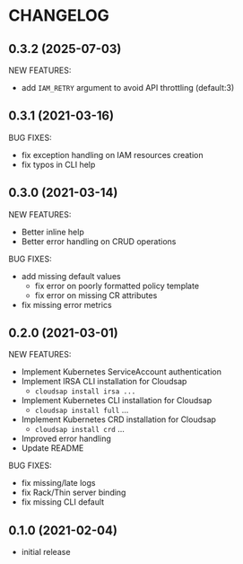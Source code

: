 # CHANGELOG

## 0.3.2 (2025-07-03)

NEW FEATURES:
  * add `IAM_RETRY` argument to avoid API throttling (default:3)

## 0.3.1 (2021-03-16)

BUG FIXES:

* fix exception handling on IAM resources creation
* fix typos in CLI help

## 0.3.0 (2021-03-14)

NEW FEATURES:

* Better inline help
* Better error handling on CRUD operations

BUG FIXES:

* add missing default values
  - fix error on poorly formatted policy template
  - fix error on missing CR attributes
* fix missing error metrics

## 0.2.0 (2021-03-01)

NEW FEATURES:

* Implement Kubernetes ServiceAccount authentication
* Implement IRSA CLI installation for Cloudsap
  - `cloudsap install irsa ...`
* Implement Kubernetes CLI installation for Cloudsap
  - `cloudsap install full` ...
* Implement Kubernetes CRD installation for Cloudsap
  - `cloudsap install crd` ...
* Improved error handling
* Update README

BUG FIXES:

* fix missing/late logs
* fix Rack/Thin server binding
* fix missing CLI default

## 0.1.0 (2021-02-04)

* initial release
